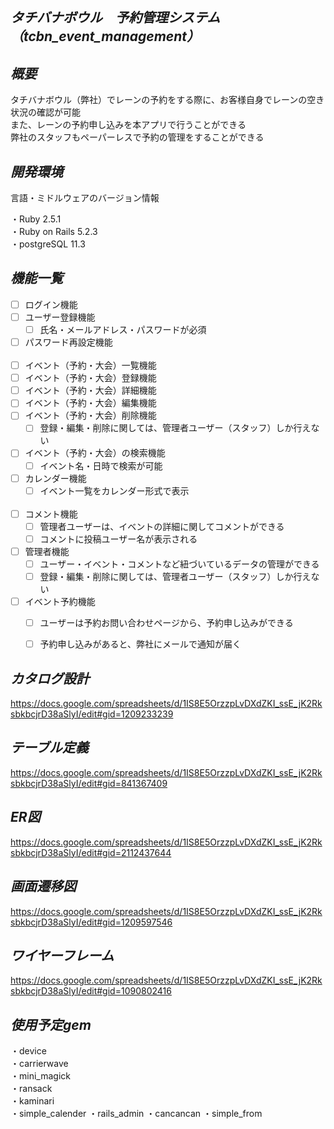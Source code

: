 *タチバナボウル　予約管理システム（tcbn_event_management）*
---

*概要*
---
タチバナボウル（弊社）でレーンの予約をする際に、お客様自身でレーンの空き状況の確認が可能  
また、レーンの予約申し込みを本アプリで行うことができる  
弊社のスタッフもペーパーレスで予約の管理をすることができる  

*開発環境*
---
言語・ミドルウェアのバージョン情報

・Ruby 2.5.1  
・Ruby on Rails 5.2.3  
・postgreSQL 11.3  

*機能一覧*
---
 - [ ] ログイン機能  
 - [ ] ユーザー登録機能  
   - [ ] 氏名・メールアドレス・パスワードが必須  
 - [ ] パスワード再設定機能  
  
 - [ ] イベント（予約・大会）一覧機能    
 - [ ] イベント（予約・大会）登録機能  
 - [ ] イベント（予約・大会）詳細機能  
 - [ ] イベント（予約・大会）編集機能 
 - [ ] イベント（予約・大会）削除機能  
   - [ ] 登録・編集・削除に関しては、管理者ユーザー（スタッフ）しか行えない  
 - [ ] イベント（予約・大会）の検索機能  
   - [ ] イベント名・日時で検索が可能  
 - [ ] カレンダー機能  
   - [ ] イベント一覧をカレンダー形式で表示  
  
 - [ ] コメント機能  
   - [ ] 管理者ユーザーは、イベントの詳細に関してコメントができる
   - [ ] コメントに投稿ユーザー名が表示される
  
 - [ ] 管理者機能
   - [ ] ユーザー・イベント・コメントなど紐づいているデータの管理ができる
   - [ ] 登録・編集・削除に関しては、管理者ユーザー（スタッフ）しか行えない  

 - [ ] イベント予約機能  
   - [ ] ユーザーは予約お問い合わせページから、予約申し込みができる  
   - [ ] 予約申し込みがあると、弊社にメールで通知が届く  


*カタログ設計*
---
https://docs.google.com/spreadsheets/d/1IS8E5OrzzpLvDXdZKI_ssE_jK2RksbkbcjrD38aSlyI/edit#gid=1209233239

*テーブル定義*
---
https://docs.google.com/spreadsheets/d/1IS8E5OrzzpLvDXdZKI_ssE_jK2RksbkbcjrD38aSlyI/edit#gid=841367409

*ER図*
---
https://docs.google.com/spreadsheets/d/1IS8E5OrzzpLvDXdZKI_ssE_jK2RksbkbcjrD38aSlyI/edit#gid=2112437644

*画面遷移図*
---
https://docs.google.com/spreadsheets/d/1IS8E5OrzzpLvDXdZKI_ssE_jK2RksbkbcjrD38aSlyI/edit#gid=1209597546

*ワイヤーフレーム*
---
https://docs.google.com/spreadsheets/d/1IS8E5OrzzpLvDXdZKI_ssE_jK2RksbkbcjrD38aSlyI/edit#gid=1090802416

*使用予定gem*
---
・device  
・carrierwave  
・mini_magick  
・ransack  
・kaminari  
・simple_calender
・rails_admin
・cancancan
・simple_from

